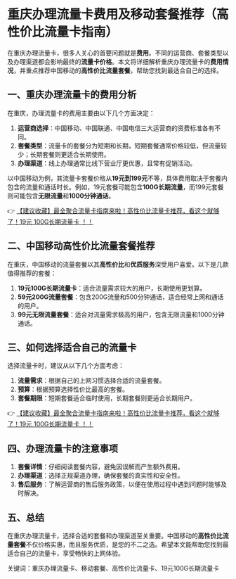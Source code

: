 # 重庆办理流量卡费用及移动套餐推荐（高性价比流量卡指南）

在重庆办理流量卡，很多人关心的首要问题就是**费用**。不同的运营商、套餐类型以及办理渠道都会影响最终的**流量卡价格**。本文将详细解析重庆办理流量卡的**费用情况**，并重点推荐中国移动的**高性价比流量套餐**，帮助您找到最适合自己的选择。

## 一、重庆办理流量卡的费用分析

在重庆，办理流量卡的费用主要由以下几个方面决定：

1. **运营商选择**：中国移动、中国联通、中国电信三大运营商的资费标准各有不同。
2. **套餐类型**：流量卡的套餐分为短期和长期，短期套餐通常价格较低，但流量较少；长期套餐则更适合长期使用。
3. **办理渠道**：线上办理通常比线下营业厅更优惠，且常有促销活动。

以中国移动为例，其流量卡套餐价格从**19元到199元**不等，具体费用取决于套餐内包含的流量和通话时长。例如，19元套餐可能包含**100G长期流量**，而199元套餐则可能包含**无限流量**和**1000分钟通话**。

👉 [【建议收藏】最全聚合流量卡指南来啦！高性价比流量卡推荐，看这个就够了！19元 100G长期流量卡 ！！](https://bit.ly/Liuliangka)

## 二、中国移动高性价比流量套餐推荐

在重庆，中国移动的流量套餐以其**高性价比**和**优质服务**深受用户喜爱。以下是几款值得推荐的套餐：

1. **19元100G长期流量卡**：适合流量需求较大的用户，长期使用更划算。
2. **59元200G流量套餐**：包含200G流量和500分钟通话，适合经常上网和通话的用户。
3. **99元无限流量套餐**：适合对流量需求极高的用户，包含无限流量和1000分钟通话。

## 三、如何选择适合自己的流量卡

选择流量卡时，建议从以下几个方面考虑：

1. **流量需求**：根据自己的上网习惯选择合适的流量套餐。
2. **预算**：根据预算选择性价比最高的套餐。
3. **套餐期限**：短期套餐适合临时使用，长期套餐则更适合长期用户。

👉 [【建议收藏】最全聚合流量卡指南来啦！高性价比流量卡推荐，看这个就够了！19元 100G长期流量卡 ！！](https://bit.ly/Liuliangka)

## 四、办理流量卡的注意事项

1. **套餐详情**：仔细阅读套餐内容，避免因误解而产生额外费用。
2. **办理渠道**：选择正规渠道办理，确保套餐的真实性和安全性。
3. **售后服务**：了解运营商的售后服务政策，以便在使用过程中遇到问题时能够及时解决。

## 五、总结

在重庆办理流量卡，选择合适的套餐和办理渠道至关重要。中国移动的**高性价比流量套餐**不仅价格实惠，而且服务优质，是您的不二之选。希望本文能帮助您找到最适合自己的流量卡，享受畅快的上网体验。

关键词：重庆办理流量卡、移动套餐、高性价比流量卡、19元100G长期流量卡